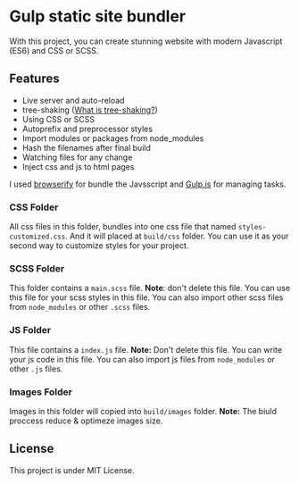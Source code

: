 # Gulp static site bundler

With this project, you can create stunning website with modern Javascript (ES6) and CSS or SCSS.

## Features

  - Live server and auto-reload
  - tree-shaking ([What is tree-shaking?](https://medium.com/@netxm/what-is-tree-shaking-de7c6be5cadd))
  - Using CSS or SCSS
  - Autoprefix and preprocessor styles
  - Import modules or packages from node_modules
  - Hash the filenames after final build
  - Watching files for any change
  - Inject css and js to html pages

I used [browserify](http://browserify.org/) for bundle the Javsscript and [Gulp.js](https://gulpjs.com/) for managing tasks.

### CSS Folder
All css files in this folder, bundles into one css file that named `styles-customized.css`.
And it will placed at `build/css` folder.
You can use it as your second way to customize styles for your project.

### SCSS Folder
This folder contains a `main.scss` file.
**Note**: don't delete this file.
You can use this file for your scss styles in this file.
You can also import other scss files from `node_modules` or other `.scss` files.

### JS Folder
This file contains a `index.js` file.
**Note:** Don't delete this file.
You can write your js code in this file.
You can also import js files from `node_modules` or other `.js` files.

### Images Folder
Images in this folder will copied into `build/images` folder.
**Note:** The biuld proccess reduce & optimeze images size.


## License
This project is under MIT License.


